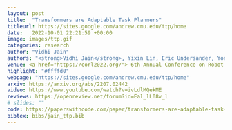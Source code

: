 ```yaml
---
layout: post
title:  "Transformers are Adaptable Task Planners"
titleurl: https://sites.google.com/andrew.cmu.edu/ttp/home
date:   2022-10-01 22:21:59 +00:00
image: images/ttp.gif
categories: research
author: "Vidhi Jain"
authors: "<strong>Vidhi Jain</strong>, Yixin Lin, Eric Undersander, Yonatan Bisk and Akshara Rai."
venue: <a href="https://corl2022.org/"> 6th Annual Conference on Robot Learning (CoRL)</a>
highlight: "#ffffd0"
webpage: "https://sites.google.com/andrew.cmu.edu/ttp/home"
arxiv: https://arxiv.org/abs/2207.02442
video: https://www.youtube.com/watch?v=ivLdlMQekME
reviews: https://openreview.net/forum?id=Eal_lL08v_l
# slides: ""
code: https://paperswithcode.com/paper/transformers-are-adaptable-task-planners
bibtex: bibs/jain_ttp.bib
---
```

